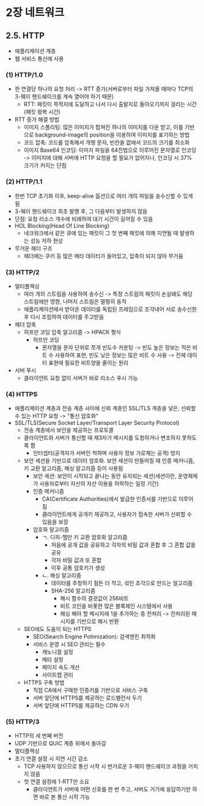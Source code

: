 # 2장 네트워크
## 2.5. HTTP
- 애플리케이션 계층
- 웹 서비스 통신에 사용

### (1) HTTP/1.0
- 한 연결당 하나의 요청 처리 -> RTT 증가(서버로부터 파일 가져올 때마다 TCP의 3-웨이 핸드쉐이크를 계속 열어야 하기 때문)
    - RTT: 패킷이 목적지에 도달하고 나서 다시 출발지로 돌아오기까지 걸리는 시간(패킷 왕복 시간)
- RTT 증가 해결 방법
    - 이미지 스폴리팅: 많은 이미지가 합쳐진 하나의 이미지를 다운 받고, 이를 기반으로 background-image의 position을 이용하여 이미지를 표기하는 방법
    - 코드 압축: 코드를 압축해서 개행 문자, 빈칸을 없애서 코드의 크기를 최소화
    - 이미지 Base64 인코딩: 이미지 파일을 64진법으로 이루어진 문자열로 인코딩 -> 이미지에 대해 서버에 HTTP 요청을 할 필요가 없어지나, 인코딩 시 37% 크기가 커지는 단점 

### (2) HTTP/1.1
- 한번 TCP 초기화 이후, keep-alive 옵션으로 여러 개의 파일을 송수신할 수 있게 됨
- 3-웨이 핸드쉐이크 최초 발행 후, 그 다음부터 발생하지 않음
- 단점: 요청 리소스 개수에 비례하여 대기 시간이 길어질 수 있음
- HOL Blocking(Head Of Line Blocking)
    - 네크워크에서 같은 큐에 있는 패킷이 그 첫 번째 패킷에 의해 지연될 때 발생하는 성능 저하 현상
- 무거운 헤더 구조
    - 헤더에는 쿠키 등 많은 메타 데이터가 들어있고, 압축이 되지 않아 무거움

### (3) HTTP/2
- 멀티플렉싱
    -  여러 개의 스트림을 사용하여 송수신 -> 특정 스트림의 패킷이 손실돼도 해당 스트림에만 영향, 나머지 스트림은 멀쩡히 동작
    - 애플리케이션에서 받아온 데이터를 독립된 프레임으로 조각내어 서로 송수신한 후 다시 조립하여 데이터를 주고받음
- 헤더 압축
    - 허프만 코딩 압축 알고리즘 -> HPACK 형식
        - 허프만 코딩
            - 문자열을 문자 단위로 쪼개 빈도수 카운팅 -> 빈도 높은 정보는 적은 비트 수 사용하여 표현, 빈도 낮은 정보는 많은 비트 수 사용 -> 전체 데이터 표현에 필요한 비트양을 줄이는 원리
- 서버 푸시
    - 클라이언트 요청 없이 서버가 바로 리소스 푸시 가능

### (4) HTTPS
- 애플리케이션 계층과 전송 계층 사이에 신뢰 계층인 SSL/TLS 계층을 넣은, 신뢰할 수 있는 HTTP 요청 -> "통신 암호화"
- SSL/TLS(Secure Socket Layer/Transport Layer Security Protocol)
    - 전송 계층에서 보안을 제공하는 프로토콜
    - 클라이언트와 서버가 통신할 때 제3자가 메시지를 도청하거나 변조하지 못하도록 함
        - 인터셉터(공격자가 서버인 척하며 사용자 정보 가로채는 공격) 방지
    - 보안 세션을 기반으로 데이터 암호화. 보안 세션이 만들어질 때 인증 메커니즘, 키 교환 알고리즘, 해싱 알고리즘 등이 사용됨
        - 보안 세션: 보안이 시작되고 끝나는 동안 유지되는 세션(세션이란, 운영체제가 사용자로부터 자신의 자산 이용을 허락하는 일정 기간)
        - 인증 메커니즘
            - CA(Certificate Authorities)에서 발급한 인증서를 기반으로 이루어짐
            - 클라이언트에게 공개키 제공하고, 사용자가 접속한 서버가 신뢰할 수 있음을 보장
        - 암호화 알고리즘
            - ㄱ. 디피-헬만 키 교환 암호화 알고리즘
                - 처음에 공개 값을 공유하고 각자의 비밀 값과 혼합 후 그 혼합 값을 공유
                - 각자 비밀 값과 또 혼합
                - 이후 공통 암호키가 생성
            - ㄴ. 해싱 알고리즘
                - 데이터를 추청하기 힘든 더 작고, 섞인 조각으로 만드는 알고리즘
                - SHA-256 알고리즘
                    - 해시 함수의 결괏값이 256비트
                    - 비트 코인을 비롯한 많은 블록체인 시스템에서 사용
                    - 해싱 해야 할 메시지에 1을 추가하는 증 전처리 -> 전처리된 메시지를 기반으로 해시 반환
    - SEO에도 도움이 되는 HTTPS
        - SEO(Search Engine Potimization): 검색엔진 최적화
        - 서비스 운영 시 SEO 관리는 필수
            - 캐노니컬 설정
            - 메타 설정
            - 페이지 속도 개선
            - 사이트맵 관리
    - HTTPS 구축 방법
        - 직접 CA에서 구매한 인증키를 기반으로 서비스 구축
        - 서버 앞단에 HTTPS를 제공하는 로드밸런서 두기
        - 서버 앞단에 HTTPS를 제공하는 CDN 우기 

### (5) HTTP/3
- HTTP의 세 번째 버전
- UDP 기반으로 QUIC 계층 위에서 돌아감
- 멀티플렉싱 
- 초기 연결 설정 시 지연 시간 감소
    - TCP 사용하지 않으므로 통신 시작 시 번거로운 3-웨이 핸드쉐이크 과정을 거치지 않음
    - 첫 연결 설정에 1-RTT만 소요
        - 클라이언트가 서버에 어떤 신호를 한 번 주고, 서버도 거기에 응답하기만 하면 바로 본 통신 시작 가능